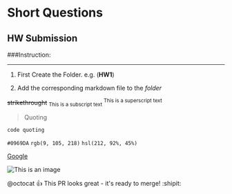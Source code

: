 # Short Questions 
## HW Submission 
###Instruction:

---



1. First Create the Folder. e.g. (**HW1**)

2. Add the corresponding markdown file to the *folder*




~~strikethrought~~
<sub>
This is a subscript text
</sub>
<sup>
This is a superscript text
</sup>

>Quoting

```
code quoting
```


`#0969DA`
`rgb(9, 105, 218)`
`hsl(212, 92%, 45%)`	

 [Google](https://www.google.com/)

![This is an image](https://th.bing.com/th/id/OIP.2bdGEgUtIg6RVOXV_SucmwHaEK?pid=ImgDet&rs=1)

@octocat :+1: This PR looks great - it's ready to merge! :shipit:


